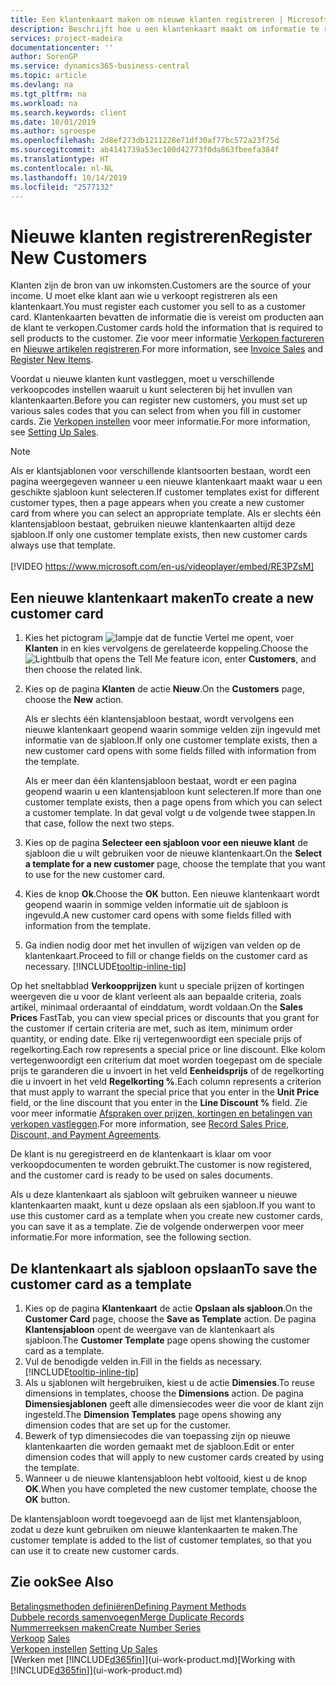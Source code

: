 ```yaml
---
title: Een klantenkaart maken om nieuwe klanten registreren | Microsoft Docs
description: Beschrijft hoe u een klantenkaart maakt om informatie te registreren over elke nieuwe klant of cliënt aan wie u verkoopt.
services: project-madeira
documentationcenter: ''
author: SorenGP
ms.service: dynamics365-business-central
ms.topic: article
ms.devlang: na
ms.tgt_pltfrm: na
ms.workload: na
ms.search.keywords: client
ms.date: 10/01/2019
ms.author: sgroespe
ms.openlocfilehash: 2d8ef273db1211228e71df30af77bc572a23f75d
ms.sourcegitcommit: ab4141739a53ec100d42773f0da863fbeefa384f
ms.translationtype: HT
ms.contentlocale: nl-NL
ms.lasthandoff: 10/14/2019
ms.locfileid: "2577132"
---
```

# <a name="register-new-customers"></a><span data-ttu-id="a0e93-103">Nieuwe klanten registreren</span><span class="sxs-lookup"><span data-stu-id="a0e93-103">Register New Customers</span></span>
<span data-ttu-id="a0e93-104">Klanten zijn de bron van uw inkomsten.</span><span class="sxs-lookup"><span data-stu-id="a0e93-104">Customers are the source of your income.</span></span> <span data-ttu-id="a0e93-105">U moet elke klant aan wie u verkoopt registreren als een klantenkaart.</span><span class="sxs-lookup"><span data-stu-id="a0e93-105">You must register each customer you sell to as a customer card.</span></span> <span data-ttu-id="a0e93-106">Klantenkaarten bevatten de informatie die is vereist om producten aan de klant te verkopen.</span><span class="sxs-lookup"><span data-stu-id="a0e93-106">Customer cards hold the information that is required to sell products to the customer.</span></span> <span data-ttu-id="a0e93-107">Zie voor meer informatie [Verkopen factureren](sales-how-invoice-sales.md) en [Nieuwe artikelen registreren](inventory-how-register-new-items.md).</span><span class="sxs-lookup"><span data-stu-id="a0e93-107">For more information, see [Invoice Sales](sales-how-invoice-sales.md) and [Register New Items](inventory-how-register-new-items.md).</span></span>  

<span data-ttu-id="a0e93-108">Voordat u nieuwe klanten kunt vastleggen, moet u verschillende verkoopcodes instellen waaruit u kunt selecteren bij het invullen van klantenkaarten.</span><span class="sxs-lookup"><span data-stu-id="a0e93-108">Before you can register new customers, you must set up various sales codes that you can select from when you fill in customer cards.</span></span> <span data-ttu-id="a0e93-109">Zie [Verkopen instellen](sales-setup-sales.md) voor meer informatie.</span><span class="sxs-lookup"><span data-stu-id="a0e93-109">For more information, see [Setting Up Sales](sales-setup-sales.md).</span></span>

> [!NOTE]  
>   <span data-ttu-id="a0e93-110">Als er klantsjablonen voor verschillende klantsoorten bestaan, wordt een pagina weergegeven wanneer u een nieuwe klantenkaart maakt waar u een geschikte sjabloon kunt selecteren.</span><span class="sxs-lookup"><span data-stu-id="a0e93-110">If customer templates exist for different customer types, then a page appears when you create a new customer card from where you can select an appropriate template.</span></span> <span data-ttu-id="a0e93-111">Als er slechts één klantensjabloon bestaat, gebruiken nieuwe klantenkaarten altijd deze sjabloon.</span><span class="sxs-lookup"><span data-stu-id="a0e93-111">If only one customer template exists, then new customer cards always use that template.</span></span>
<br><br>
> [!VIDEO https://www.microsoft.com/en-us/videoplayer/embed/RE3PZsM]

## <a name="to-create-a-new-customer-card"></a><span data-ttu-id="a0e93-112">Een nieuwe klantenkaart maken</span><span class="sxs-lookup"><span data-stu-id="a0e93-112">To create a new customer card</span></span>
1. <span data-ttu-id="a0e93-113">Kies het pictogram ![lampje dat de functie Vertel me opent](media/ui-search/search_small.png "Vertel me wat u wilt doen"), voer **Klanten** in en kies vervolgens de gerelateerde koppeling.</span><span class="sxs-lookup"><span data-stu-id="a0e93-113">Choose the ![Lightbulb that opens the Tell Me feature](media/ui-search/search_small.png "Tell me what you want to do") icon, enter **Customers**, and then choose the related link.</span></span>  
2. <span data-ttu-id="a0e93-114">Kies op de pagina **Klanten** de actie **Nieuw**.</span><span class="sxs-lookup"><span data-stu-id="a0e93-114">On the **Customers** page, choose the **New** action.</span></span>

    <span data-ttu-id="a0e93-115">Als er slechts één klantensjabloon bestaat, wordt vervolgens een nieuwe klantenkaart geopend waarin sommige velden zijn ingevuld met informatie van de sjabloon.</span><span class="sxs-lookup"><span data-stu-id="a0e93-115">If only one customer template exists, then a new customer card opens with some fields filled with information from the template.</span></span>

    <span data-ttu-id="a0e93-116">Als er meer dan één klantensjabloon bestaat, wordt er een pagina geopend waarin u een klantensjabloon kunt selecteren.</span><span class="sxs-lookup"><span data-stu-id="a0e93-116">If more than one customer template exists, then a page opens from which you can select a customer template.</span></span> <span data-ttu-id="a0e93-117">In dat geval volgt u de volgende twee stappen.</span><span class="sxs-lookup"><span data-stu-id="a0e93-117">In that case, follow the next two steps.</span></span>
3. <span data-ttu-id="a0e93-118">Kies op de pagina **Selecteer een sjabloon voor een nieuwe klant** de sjabloon die u wilt gebruiken voor de nieuwe klantenkaart.</span><span class="sxs-lookup"><span data-stu-id="a0e93-118">On the **Select a template for a new customer** page, choose the template that you want to use for the new customer card.</span></span>
4. <span data-ttu-id="a0e93-119">Kies de knop **Ok**.</span><span class="sxs-lookup"><span data-stu-id="a0e93-119">Choose the **OK** button.</span></span> <span data-ttu-id="a0e93-120">Een nieuwe klantenkaart wordt geopend waarin in sommige velden informatie uit de sjabloon is ingevuld.</span><span class="sxs-lookup"><span data-stu-id="a0e93-120">A new customer card opens with some fields filled with information from the template.</span></span>  
5. <span data-ttu-id="a0e93-121">Ga indien nodig door met het invullen of wijzigen van velden op de klantenkaart.</span><span class="sxs-lookup"><span data-stu-id="a0e93-121">Proceed to fill or change fields on the customer card as necessary.</span></span> [!INCLUDE[tooltip-inline-tip](includes/tooltip-inline-tip_md.md)]

<span data-ttu-id="a0e93-122">Op het sneltabblad **Verkoopprijzen** kunt u speciale prijzen of kortingen weergeven die u voor de klant verleent als aan bepaalde criteria, zoals artikel, minimaal orderaantal of einddatum, wordt voldaan.</span><span class="sxs-lookup"><span data-stu-id="a0e93-122">On the **Sales Prices** FastTab, you can view special prices or discounts that you grant for the customer if certain criteria are met, such as item, minimum order quantity, or ending date.</span></span> <span data-ttu-id="a0e93-123">Elke rij vertegenwoordigt een speciale prijs of regelkorting.</span><span class="sxs-lookup"><span data-stu-id="a0e93-123">Each row represents a special price or line discount.</span></span> <span data-ttu-id="a0e93-124">Elke kolom vertegenwoordigt een criterium dat moet worden toegepast om de speciale prijs te garanderen die u invoert in het veld **Eenheidsprijs** of de regelkorting die u invoert in het veld **Regelkorting %**.</span><span class="sxs-lookup"><span data-stu-id="a0e93-124">Each column represents a criterion that must apply to warrant the special price that you enter in the **Unit Price** field, or the line discount that you enter in the **Line Discount %** field.</span></span> <span data-ttu-id="a0e93-125">Zie voor meer informatie [Afspraken over prijzen, kortingen en betalingen van verkopen vastleggen](sales-how-record-sales-price-discount-payment-agreements.md).</span><span class="sxs-lookup"><span data-stu-id="a0e93-125">For more information, see [Record Sales Price, Discount, and Payment Agreements](sales-how-record-sales-price-discount-payment-agreements.md).</span></span>

<span data-ttu-id="a0e93-126">De klant is nu geregistreerd en de klantenkaart is klaar om voor verkoopdocumenten te worden gebruikt.</span><span class="sxs-lookup"><span data-stu-id="a0e93-126">The customer is now registered, and the customer card is ready to be used on sales documents.</span></span>

<span data-ttu-id="a0e93-127">Als u deze klantenkaart als sjabloon wilt gebruiken wanneer u nieuwe klantenkaarten maakt, kunt u deze opslaan als een sjabloon.</span><span class="sxs-lookup"><span data-stu-id="a0e93-127">If you want to use this customer card as a template when you create new customer cards, you can save it as a template.</span></span> <span data-ttu-id="a0e93-128">Zie de volgende onderwerpen voor meer informatie.</span><span class="sxs-lookup"><span data-stu-id="a0e93-128">For more information, see the following section.</span></span>

## <a name="to-save-the-customer-card-as-a-template"></a><span data-ttu-id="a0e93-129">De klantenkaart als sjabloon opslaan</span><span class="sxs-lookup"><span data-stu-id="a0e93-129">To save the customer card as a template</span></span>
1. <span data-ttu-id="a0e93-130">Kies op de pagina **Klantenkaart** de actie **Opslaan als sjabloon**.</span><span class="sxs-lookup"><span data-stu-id="a0e93-130">On the **Customer Card** page, choose the **Save as Template** action.</span></span> <span data-ttu-id="a0e93-131">De pagina **Klantensjabloon** opent de weergave van de klantenkaart als sjabloon.</span><span class="sxs-lookup"><span data-stu-id="a0e93-131">The **Customer Template** page opens showing the customer card as a template.</span></span>
2. <span data-ttu-id="a0e93-132">Vul de benodigde velden in.</span><span class="sxs-lookup"><span data-stu-id="a0e93-132">Fill in the fields as necessary.</span></span> [!INCLUDE[tooltip-inline-tip](includes/tooltip-inline-tip_md.md)]
3. <span data-ttu-id="a0e93-133">Als u sjablonen wilt hergebruiken, kiest u de actie **Dimensies**.</span><span class="sxs-lookup"><span data-stu-id="a0e93-133">To reuse dimensions in templates, choose the **Dimensions** action.</span></span> <span data-ttu-id="a0e93-134">De pagina **Dimensiesjablonen** geeft alle dimensiecodes weer die voor de klant zijn ingesteld.</span><span class="sxs-lookup"><span data-stu-id="a0e93-134">The **Dimension Templates** page opens showing any dimension codes that are set up for the customer.</span></span>
4. <span data-ttu-id="a0e93-135">Bewerk of typ dimensiecodes die van toepassing zijn op nieuwe klantenkaarten die worden gemaakt met de sjabloon.</span><span class="sxs-lookup"><span data-stu-id="a0e93-135">Edit or enter dimension codes that will apply to new customer cards created by using the template.</span></span>  
5. <span data-ttu-id="a0e93-136">Wanneer u de nieuwe klantensjabloon hebt voltooid, kiest u de knop **OK**.</span><span class="sxs-lookup"><span data-stu-id="a0e93-136">When you have completed the new customer template, choose the **OK** button.</span></span>

<span data-ttu-id="a0e93-137">De klantensjabloon wordt toegevoegd aan de lijst met klantensjabloon, zodat u deze kunt gebruiken om nieuwe klantenkaarten te maken.</span><span class="sxs-lookup"><span data-stu-id="a0e93-137">The customer template is added to the list of customer templates, so that you can use it to create new customer cards.</span></span>

## <a name="see-also"></a><span data-ttu-id="a0e93-138">Zie ook</span><span class="sxs-lookup"><span data-stu-id="a0e93-138">See Also</span></span>
[<span data-ttu-id="a0e93-139">Betalingsmethoden definiëren</span><span class="sxs-lookup"><span data-stu-id="a0e93-139">Defining Payment Methods</span></span>](finance-payment-methods.md)  
[<span data-ttu-id="a0e93-140">Dubbele records samenvoegen</span><span class="sxs-lookup"><span data-stu-id="a0e93-140">Merge Duplicate Records</span></span>](sales-how-merge-duplicate-records.md)  
[<span data-ttu-id="a0e93-141">Nummerreeksen maken</span><span class="sxs-lookup"><span data-stu-id="a0e93-141">Create Number Series</span></span>](ui-create-number-series.md)  
<span data-ttu-id="a0e93-142">[Verkoop](sales-manage-sales.md)  </span><span class="sxs-lookup"><span data-stu-id="a0e93-142">[Sales](sales-manage-sales.md)  </span></span>  
<span data-ttu-id="a0e93-143">[Verkopen instellen](sales-setup-sales.md)  </span><span class="sxs-lookup"><span data-stu-id="a0e93-143">[Setting Up Sales](sales-setup-sales.md)  </span></span>  
<span data-ttu-id="a0e93-144">[Werken met [!INCLUDE[d365fin](includes/d365fin_md.md)]](ui-work-product.md)</span><span class="sxs-lookup"><span data-stu-id="a0e93-144">[Working with [!INCLUDE[d365fin](includes/d365fin_md.md)]](ui-work-product.md)</span></span>
